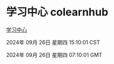 # 学习中心 colearnhub
[学习中心](http://219.139.198.207:56308/colearnhub/)

2024年 09月 26日 星期四 15:10:01 CST

2024年 09月 26日 星期四 07:10:01 GMT
